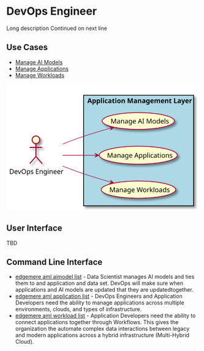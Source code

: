 # DevOps Engineer

Long description Continued on next line



## Use Cases

* [Manage AI Models](../../edgemere/aml/usecases/ManageAIModels)
* [Manage Applications](../../edgemere/aml/usecases/ManageApplications)
* [Manage Workloads](../../edgemere/aml/usecases/ManageWorkloads)

  
![Use Case Diagram](./UseCase.svg)

## User Interface
TBD

## Command Line Interface
* [ edgemere aml aimodel list](./action/aimodel/list) - Data Scientist manages AI models and ties them to and application and data set. DevOps will make sure when applications and AI models are updated that they are updatedtogether.
* [ edgemere aml application list](./action/application/list) - DevOps Engineers and Application Developers need the ability to manage applications across multiple environments, clouds, and types of infrastructure.
* [ edgemere aml workload list](./action/workload/list) - Application Developers need the ability to connect applications together through Workflows. This gives the organization the automate complex data interactions between legacy and modern applications across a hybrid infrastructure (Multi-Hybrid Cloud).

